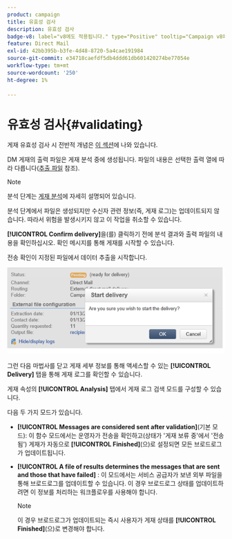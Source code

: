 ```yaml
---
product: campaign
title: 유효성 검사
description: 유효성 검사
badge-v8: label="v8에도 적용됩니다." type="Positive" tooltip="Campaign v8에도 적용됩니다."
feature: Direct Mail
exl-id: 42bb395b-b3fe-4d48-8720-5a4cae191984
source-git-commit: e34718caefdf5db4ddd61db601420274be77054e
workflow-type: tm+mt
source-wordcount: '250'
ht-degree: 1%

---
```


# 유효성 검사{#validating}



게재 유효성 검사 시 전반적 개념은 [이 섹션](steps-validating-the-delivery.md)에 나와 있습니다.

DM 게재의 출력 파일은 게재 분석 중에 생성됩니다. 파일의 내용은 선택한 출력 열에 따라 다릅니다([추출 파일](defining-the-direct-mail-content.md#extraction-file) 참조).

>[!NOTE]
>
>분석 단계는 [게재 분석](steps-validating-the-delivery.md#analyzing-the-delivery)에 자세히 설명되어 있습니다.

분석 단계에서 파일은 생성되지만 수신자 관련 정보(즉, 게재 로그)는 업데이트되지 않습니다. 따라서 위험을 발생시키지 않고 이 작업을 취소할 수 있습니다.

**[!UICONTROL Confirm delivery]**&#x200B;을(를) 클릭하기 전에 분석 결과와 출력 파일의 내용을 확인하십시오. 확인 메시지를 통해 게재를 시작할 수 있습니다.

전송 확인이 지정된 파일에서 데이터 추출을 시작합니다.

![](assets/s_ncs_user_postal_del_send_confirm_postal.png)

그런 다음 마법사를 닫고 게재 세부 정보를 통해 액세스할 수 있는 **[!UICONTROL Delivery]** 탭을 통해 게재 로그를 확인할 수 있습니다.

게재 속성의 **[!UICONTROL Analysis]** 탭에서 게재 로그 검색 모드를 구성할 수 있습니다.

다음 두 가지 모드가 있습니다.

* **[!UICONTROL Messages are considered sent after validation]**(기본 모드): 이 함수 모드에서는 운영자가 전송을 확인하고(상태가 &#39;게재 보류 중&#39;에서 &#39;전송됨&#39;) 게재가 자동으로 **[!UICONTROL Finished]**(으)로 설정되면 모든 브로드로그가 업데이트됩니다.
* **[!UICONTROL A file of results determines the messages that are sent and those that have failed]** : 이 모드에서는 서비스 공급자가 보낸 외부 파일을 통해 브로드로그를 업데이트할 수 있습니다. 이 경우 브로드로그 상태를 업데이트하려면 이 정보를 처리하는 워크플로우를 사용해야 합니다.

  >[!NOTE]
  >
  >이 경우 브로드로그가 업데이트되는 즉시 사용자가 게재 상태를 **[!UICONTROL Finished]**(으)로 변경해야 합니다.
